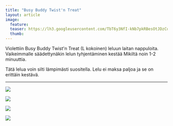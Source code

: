 ```yaml
---
title: "Busy Buddy Twist'n Treat"
layout: article
image:
  feature:
  teaser: https://lh3.googleusercontent.com/TbT6y3NfI-kNb7pkRBesOtJDzCuBeK5tHihyaFLJoPo=w245
  thumb:
---
```


Violettiin Busy Buddy Twist'n Treat (L kokoinen) leluun laitan nappuloita. Vaikeimmalle säädettynäkin lelun tyhjentäminen kestää Mikiltä noin 1-2 minuuttia.

Tätä lelua voin silti lämpimästi suositella. Lelu ei maksa paljoa ja se on erittäin kestävä.

---

[![](https://lh3.googleusercontent.com/TFrnTAG1C13DJuvX-nt0LHF6x7IC_pMc4kukjdRHzDY=w800)](https://lh3.googleusercontent.com/TFrnTAG1C13DJuvX-nt0LHF6x7IC_pMc4kukjdRHzDY=s0)

[![](https://lh3.googleusercontent.com/z69hPz8zHZfFJRqDHp2m8CJH00iJYebdkpwMpazQwN0=w800)](https://lh3.googleusercontent.com/z69hPz8zHZfFJRqDHp2m8CJH00iJYebdkpwMpazQwN0=s0)

[![](https://lh3.googleusercontent.com/Uv6S12OAFvTY3CKMhCwZUvYlA0L7dOc7itleNxgOaWU=w800)](https://lh3.googleusercontent.com/Uv6S12OAFvTY3CKMhCwZUvYlA0L7dOc7itleNxgOaWU=s0)

[![](https://lh3.googleusercontent.com/sntAQum-7KYri2pXl01VKnThwGsqC80MFT_nKF4_Rpg=w800)](https://lh3.googleusercontent.com/sntAQum-7KYri2pXl01VKnThwGsqC80MFT_nKF4_Rpg=s0)
